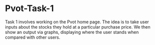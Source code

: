 # Pvot-Task-1
Task 1 involves working on the Pvot home page.
The idea is to take user inputs about the stocks they hold at a particular purchase price.
We then show an output via graphs, displaying where the user stands when compared with other users. 
